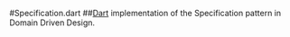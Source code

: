 
#Specification.dart
##[Dart](http://www.dartlang.org/) implementation of the Specification pattern in Domain Driven Design.